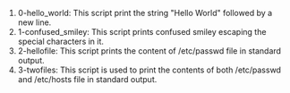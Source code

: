 1. 0-hello_world: This script print the string "Hello World" followed by a new line.
2. 1-confused_smiley: This script prints confused smiley escaping the special characters in it.
3. 2-hellofile: This script prints the content of /etc/passwd file in standard output.
4. 3-twofiles: This script is used to print the contents of both /etc/passwd and /etc/hosts file in standard output.

